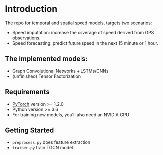# Introduction

The repo for temporal and spatial speed models, targets two scenarios:
- Speed imputation: increase the coverage of speed derived from GPS observations.
- Speed forecasting: predict future speed in the next 15 minute or 1 hour.

## The implemented models:
- Graph Convolutional Networks + LSTMs/CNNs
- (unfinished) Tensor Factorization

## Requirements
* [PyTorch](http://pytorch.org/) version >= 1.2.0
* Python version >= 3.6
* For training new models, you'll also need an NVIDIA GPU

## Getting Started

* `preprocess.py` does feature extraction
* `trainer.py` train TGCN model

